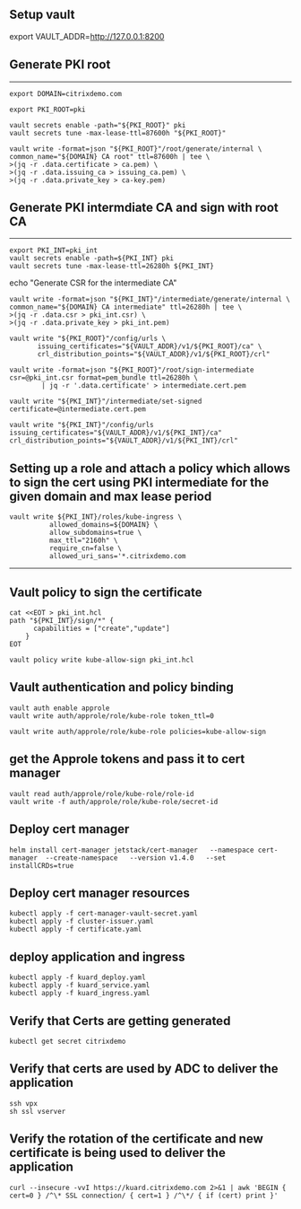 ## Setup vault
export VAULT_ADDR=http://127.0.0.1:8200

## Generate PKI root
----------------------
```
export DOMAIN=citrixdemo.com
```

```
export PKI_ROOT=pki
```

```
vault secrets enable -path="${PKI_ROOT}" pki
vault secrets tune -max-lease-ttl=87600h "${PKI_ROOT}"
```


```
vault write -format=json "${PKI_ROOT}"/root/generate/internal \
common_name="${DOMAIN} CA root" ttl=87600h | tee \
>(jq -r .data.certificate > ca.pem) \
>(jq -r .data.issuing_ca > issuing_ca.pem) \
>(jq -r .data.private_key > ca-key.pem)
```


## Generate PKI intermdiate CA and sign with root CA
----------------------

```
export PKI_INT=pki_int
vault secrets enable -path=${PKI_INT} pki
vault secrets tune -max-lease-ttl=26280h ${PKI_INT}
```

echo "Generate CSR for the intermediate CA"
```
vault write -format=json "${PKI_INT}"/intermediate/generate/internal \
common_name="${DOMAIN} CA intermediate" ttl=26280h | tee \
>(jq -r .data.csr > pki_int.csr) \
>(jq -r .data.private_key > pki_int.pem)
```

```
vault write "${PKI_ROOT}"/config/urls \
       issuing_certificates="${VAULT_ADDR}/v1/${PKI_ROOT}/ca" \
       crl_distribution_points="${VAULT_ADDR}/v1/${PKI_ROOT}/crl"
```


```
vault write -format=json "${PKI_ROOT}"/root/sign-intermediate csr=@pki_int.csr format=pem_bundle ttl=26280h \
        | jq -r '.data.certificate' > intermediate.cert.pem
```

```
vault write "${PKI_INT}"/intermediate/set-signed certificate=@intermediate.cert.pem
```

```
vault write "${PKI_INT}"/config/urls issuing_certificates="${VAULT_ADDR}/v1/${PKI_INT}/ca" crl_distribution_points="${VAULT_ADDR}/v1/${PKI_INT}/crl"
```


## Setting up a role and attach a policy which allows to sign the cert using PKI intermediate for the given domain and max lease period
```
vault write ${PKI_INT}/roles/kube-ingress \
          allowed_domains=${DOMAIN} \
          allow_subdomains=true \
          max_ttl="2160h" \
          require_cn=false \
	      allowed_uri_sans='*.citrixdemo.com
```

----------------------------------------------

## Vault policy to sign the certificate

```
cat <<EOT > pki_int.hcl
path "${PKI_INT}/sign/*" {
      capabilities = ["create","update"]
    }
EOT
```

```
vault policy write kube-allow-sign pki_int.hcl
```

## Vault authentication and policy binding

```
vault auth enable approle
vault write auth/approle/role/kube-role token_ttl=0

vault write auth/approle/role/kube-role policies=kube-allow-sign
```

## get the Approle tokens and pass it to cert manager

```
vault read auth/approle/role/kube-role/role-id
vault write -f auth/approle/role/kube-role/secret-id
```

## Deploy cert manager
```	
helm install cert-manager jetstack/cert-manager   --namespace cert-manager  --create-namespace   --version v1.4.0   --set installCRDs=true
```

## Deploy cert manager resources
```
kubectl apply -f cert-manager-vault-secret.yaml
kubectl apply -f cluster-issuer.yaml
kubectl apply -f certificate.yaml
```


## deploy application and ingress
```
kubectl apply -f kuard_deploy.yaml
kubectl apply -f kuard_service.yaml
kubectl apply -f kuard_ingress.yaml
```

## Verify that Certs are getting generated
```
kubectl get secret citrixdemo
```

## Verify that certs are used by ADC to deliver the application
```
ssh vpx
sh ssl vserver
```
## Verify the rotation of the certificate and new certificate is being used to deliver the application
```
curl --insecure -vvI https://kuard.citrixdemo.com 2>&1 | awk 'BEGIN { cert=0 } /^\* SSL connection/ { cert=1 } /^\*/ { if (cert) print }'
```





